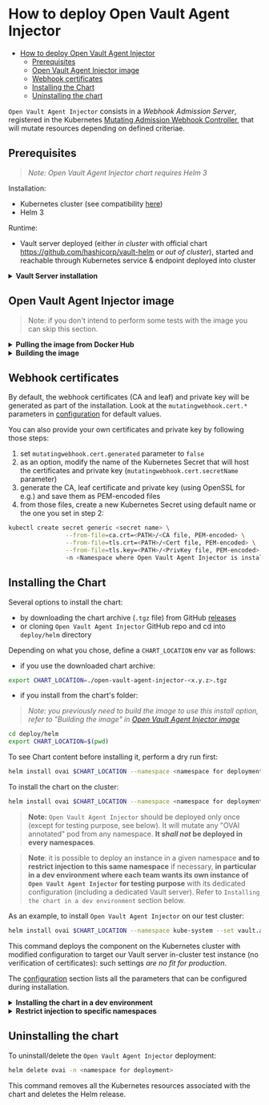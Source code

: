 # How to deploy Open Vault Agent Injector

- [How to deploy Open Vault Agent Injector](#how-to-deploy-open-vault-agent-injector)
  - [Prerequisites](#prerequisites)
  - [Open Vault Agent Injector image](#open-vault-agent-injector-image)
  - [Webhook certificates](#webhook-certificates)
  - [Installing the Chart](#installing-the-chart)
  - [Uninstalling the chart](#uninstalling-the-chart)

`Open Vault Agent Injector` consists in a *Webhook Admission Server*, registered in the Kubernetes [Mutating Admission Webhook Controller](https://kubernetes.io/docs/reference/access-authn-authz/extensible-admission-controllers/#admission-webhooks), that will mutate resources depending on defined criteriae.

## Prerequisites

> *Note: Open Vault Agent Injector chart requires Helm 3*

Installation:

- Kubernetes cluster (see compatibility [here](../README.md#kubernetes-compatibility))
- Helm 3

Runtime:

- Vault server deployed (either *in cluster* with official chart <https://github.com/hashicorp/vault-helm> or *out of cluster*), started and reachable through Kubernetes service & endpoint deployed into cluster

<details>
<summary>
<b>Vault Server installation</b>
</summary>

> **Note:** this step is optional if you already have a running Vault server. This section helps you setup a test Vault server with ready to use configuration.

We will install a test Vault server in Kubernetes cluster but an external, out of cluster, Vault server can also be used. Note that we will install Vault server in *dev mode* below, do not use this setup in production.

Using HashiCorp's Vault Helm chart:

```bash
git clone https://github.com/hashicorp/vault-helm.git
cd vault-helm
git checkout v0.9.1
helm install vault . --set injector.enabled=false --set server.dev.enabled=true --set ui.enabled=true --set ui.serviceType="NodePort"
```

Then init Vault server with our test config:

```bash
# Check status
kubectl exec -it vault-0 -- vault status
kubectl logs vault-0

# Set up needed auth methods, secrets engines, policies, roles and secrets
cd open-vault-agent-injector/test/vault
./init-test-vault-server.sh
```
</details>

## Open Vault Agent Injector image

> Note: if you don't intend to perform some tests with the image you can skip this section.

<details>
<summary>
<b>Pulling the image from Docker Hub</b>
</summary>

Official Docker images are published on [Docker Hub](https://hub.docker.com/r/asaintsever/open-vault-agent-injector) for each `Open Vault Agent Injector` release. Provided Helm chart will pull the image automatically if needed.  

For manual pull of a specific tag:

```bash
docker pull asaintsever/open-vault-agent-injector:<tag>
```
</details>

<details>
<summary>
<b>Building the image</b>
</summary>

A [Dockerfile](../Dockerfile) is also provided to both compile `Open Vault Agent Injector` and build the image locally if you prefer.

Just run following command:

```bash
make image
```

> Note: if you have Go installed on your machine, you can use `make image-from-build` instead. You need Golang 1.14 or higher.

</details>

## Webhook certificates

By default, the webhook certificates (CA and leaf) and private key will be generated as part of the installation. Look at the `mutatingwebhook.cert.*` parameters in [configuration](Configuration.md) for default values.

You can also provide your own certificates and private key by following those steps:

1) set `mutatingwebhook.cert.generated` parameter to `false`
2) as an option, modify the name of the Kubernetes Secret that will host the certificates and private key (`mutatingwebhook.cert.secretName` parameter)
3) generate the CA, leaf certificate and private key (using OpenSSL for e.g.) and save them as PEM-encoded files
4) from those files, create a new Kubernetes Secret using default name or the one you set in step 2:

  ```sh
  kubectl create secret generic <secret name> \
                  --from-file=ca.crt=<PATH>/<CA file, PEM-encoded> \
                  --from-file=tls.crt=<PATH>/<Cert file, PEM-encoded> \
                  --from-file=tls.key=<PATH>/<PrivKey file, PEM-encoded>
                  -n <Namespace where Open Vault Agent Injector is installed>
  ```

## Installing the Chart

Several options to install the chart:

- by downloading the chart archive (`.tgz` file) from GitHub [releases](https://github.com/asaintsever/open-vault-agent-injector/releases)
- or cloning `Open Vault Agent Injector` GitHub repo and cd into `deploy/helm` directory

Depending on what you chose, define a `CHART_LOCATION` env var as follows:

- if you use the downloaded chart archive:

```bash
export CHART_LOCATION=./open-vault-agent-injector-<x.y.z>.tgz
```

- if you install from the chart's folder:

> *Note: you previously need to build the image to use this install option, refer to "Building the image" in [Open Vault Agent Injector image](#open-vault-agent-injector-image)*

```bash
cd deploy/helm
export CHART_LOCATION=$(pwd)
```

To see Chart content before installing it, perform a dry run first:

```bash
helm install ovai $CHART_LOCATION --namespace <namespace for deployment> --set vault.addr=<Vault server address> --debug --dry-run
```

To install the chart on the cluster:

```bash
helm install ovai $CHART_LOCATION --namespace <namespace for deployment> --set vault.addr=<Vault server address>
```

> **Note:** `Open Vault Agent Injector` should be deployed only once (except for testing purpose, see below). It will mutate any "OVAI annotated" pod from any namespace. **It *shall not* be deployed in every namespaces**.

>**Note**: it is possible to deploy an instance in a given namespace **and to restrict injection to this same namespace** if necessary, **in particular in a dev environment where each team wants its own instance of `Open Vault Agent Injector` for testing purpose** with its dedicated configuration (including a dedicated Vault server). Refer to `Installing the chart in a dev environment` section below.

As an example, to install `Open Vault Agent Injector` on our test cluster:

```bash
helm install ovai $CHART_LOCATION --namespace kube-system --set vault.addr=http://vault:8200 --set vault.ssl.verify=false
```

This command deploys the component on the Kubernetes cluster with modified configuration to target our Vault server in-cluster test instance (no verification of certificates): such settings *are no fit for production*.

The [configuration](Configuration.md) section lists all the parameters that can be configured during installation.

<details>
<summary>
<b>Installing the chart in a dev environment</b>
</summary>

In a dev environment, you may want to install your own test instance of `Open Vault Agent Injector`, connected to your own Vault server and limiting injection to a given namespace. To do so, use following options:

```bash
helm install ovai $CHART_LOCATION --namespace <your dev namespace> --set vault.addr=<your dev Vault server address> --set mutatingwebhook.namespaceSelector.namespaced=true
```

And then **add a label on your namespace** as follows (if not done, no injection will be performed):

```bash
kubectl label namespace <your dev namespace> vault-injection=<your dev namespace> --overwrite

# check label on namespace
kubectl get namespace -L vault-injection
```
</details>

<details>
<summary>
<b>Restrict injection to specific namespaces</b>
</summary>

By default `Open Vault Agent Injector` monitors all namespaces (except `kube-system` and `kube-public`) and looks after annotations in submitted pods.

If you want to strictly control the list of namespaces where injection is allowed, set value `mutatingwebhook.namespaceSelector.boolean=true` when installing the chart as follows:

```bash
helm install ovai $CHART_LOCATION --namespace <namespace for deployment> --set vault.addr=<Vault server address> --set mutatingwebhook.namespaceSelector.boolean=true
```

Then apply label `vault-injection=enabled` on **all** required namespaces:

```bash
kubectl label namespace <namespace> vault-injection=enabled

# check label on namespace
kubectl get namespace -L vault-injection
```
</details>

## Uninstalling the chart

To uninstall/delete the `Open Vault Agent Injector` deployment:

```bash
helm delete ovai -n <namespace for deployment>
```

This command removes all the Kubernetes resources associated with the chart and deletes the Helm release.
